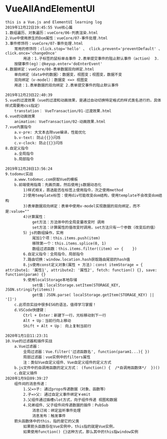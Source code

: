 # VueAllAndElementUI
    this is a Vue.js and ElementUI learning log
    2019年12月22日19:45:55 Vue核心篇
    1.数组遍历、对象遍历：vueCore/06-列表渲染.html
    2.Vue中使用原生的Dom属性：vueCore/07-事件处理.html
    3.事件修饰符：vueCore/07-事件处理.html
        常用的修饰符：click.stop='hello' 、 click.prevent='preventDefault' 、 click.once='changeOnce'
            用途：1.子标签的鼠标单击事件 2.表单提交事件的阻止默认事件（action） 3.
        按键事件(eg)：@keyup.enter='doEnterEvent'
    4.数据绑定：vueCore/08-表单数据双向绑定.html
        单向绑定（data中的数据）：数据变，视图变；视图变，数据不变
        双向绑定（v-model）：数据变 <=> 视图变
        用途：1.表单数据的双向绑定 2.表单提交事件的阻止默认事件
    
    2019年12月23日22:40:39
    5.vue的过渡效果（vue的过渡和动画效果，是通过自动切换特定格式的样式类名进行的，具体样式需要用css指定）
        transtation： VueTransaction/01-过渡效果.html
    6.vue的动画效果
        animation: VueTransaction/02-动画效果.html
    7.vue内置指令
        a.v-pre: 大文本去除vue编译，性能优化
        b.v-text: 防止{{}}闪烁
        c.v-clock: 防止{{}}闪烁
    8.自定义指令
        a.全局指令
        b.局部指令
    
    2019年12月28日13:56:24
    9.todomvc实战
        a.www.todomvc.com获取Vue的模板
        b.前端使用指南：先画页面，然后使用js数据动态化
            1)样式相关，首选能否在标签上使用指令，次之使用method
            2)使用template标签：使用div可能改变dom结构，使用template不会改变dom结构
            3)表单数据双向绑定：表单中使用v-model实现数据的双向绑定，而不是:value=""
            4)计算属性：
                get方法：方法体中的全局变量改变时 调用
                set方法：计算属性的值改变时调用，set方法只有一个参数（改变后的值）
            5）js的数组操作，实用
                尾加1个项：this.items.push(item)
                移除第一个：this.items.splice(0, 1)
                数组过滤函数：this.items.filter((item) => {    })
            6.自定义指令：全局指令、局部指令
            7.路由切换：window.location.hash获取路由尾部的hash值
            8.js使用const定义对象(属性 + 方法)：const itemStorage = { attribute1: '属性1', attribute2: '属性2', fetch: function() {}, save: function(param) {}
            9.使用localStorage本地存储
                set值：localStorage.setItem(STORAGE_KEY, JSON.stringify(items))
                get值：JSON.parse( localStorage.getItem(STORAGE_KEY) || '[]')
        c.此项目实战中很多ES6的语法，值得学习掌握！
        d.VSCode快捷键：
            Ctrl + Enter：新建下一行，光标移动到下一行
            Alt + Up：当前行向上移动
            Shift + Alt + Up： 向上复制当前行

    2020年1月1日11:23:31
    10.Vue的过滤器和插件实战
        a.Vue过滤器：
            全局过滤器：Vue.filter('过滤函数名', function(param1...){ })
            局部过滤器：vue实例中的filters属性
            注：类似Vue自定义组件、Vue自定义组件的定义方式
        b.js文件中的自调用函数的定义方式： (function() {  /*自调用函数体*/  })()
        c.自定义插件
    2020年1月9日09:39:27
        组件间的消息传递：
            1.父=>子: 通过props传递数据（对象、函数等） 
            2.子=>父: 通过自定义事件绑定￥emit
            3.父组件通过插槽slot方式，向子组件传递 视图和数据
            4.兄弟组件、父子组件间传递数据的插件：PubSub
                消息订阅：绑定监听事件处理
                消息发布：触发事件
        箭头函数体中的this，指的是它的父类
            如果箭头函数存在Vue实例中，this指的就是Vue实例，
            如果使用function() {}这种方式，那么其中的this指window实例



